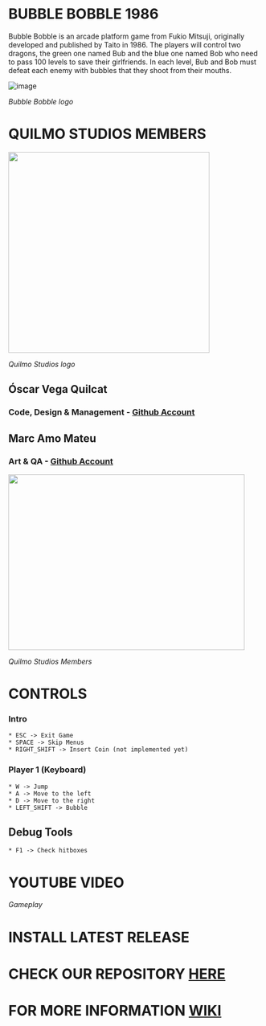 
<h1>BUBBLE BOBBLE 1986</h1>

Bubble Bobble is an arcade platform game from Fukio Mitsuji, originally developed and published by Taito in 1986. The players will control two dragons, the green one named Bub and the blue one named Bob who need to pass 100 levels to save their girlfriends. In each level, Bub and Bob must defeat each enemy with bubbles that they shoot from their mouths.

![image](https://github.com/Vequi/Bubble-Bobble/assets/120988212/47a7b7c6-c5e5-4238-8f58-fd7784a564eb)

_Bubble Bobble logo_

<h1>QUILMO STUDIOS MEMBERS</h1>

<img src="https://github.com/Vequi/BubbleBobble/assets/120988212/015d3d76-1483-497b-8f1f-710c8d098747" width="400" height="400" />

_Quilmo Studios logo_

<h2>Óscar Vega Quilcat</h2> <h3>Code, Design & Management - <a href = "https://github.com/Vequi">Github Account</a></h3>
<h2>Marc Amo Mateu</h2> <h3>Art & QA - <a href = "https://github.com/mxarc">Github Account</a></h3>

<img src="https://github.com/Vequi/BubbleBobble/assets/120988212/587390f6-170d-4284-a2b8-9b8c7921d32e" width ="470" height="350" />

_Quilmo Studios Members_

<h1>CONTROLS</h1>

### Intro

    * ESC -> Exit Game
    * SPACE -> Skip Menus
    * RIGHT_SHIFT -> Insert Coin (not implemented yet)
   
### Player 1 (Keyboard)

    * W -> Jump
    * A -> Move to the left
    * D -> Move to the right
    * LEFT_SHIFT -> Bubble
    
## Debug Tools

    * F1 -> Check hitboxes

<h1>YOUTUBE VIDEO</h1>


_Gameplay_

<h1>INSTALL LATEST RELEASE</h1>

<h1>CHECK OUR REPOSITORY <a href = "https://github.com/Vequi/BubbleBobble-QuilmoStudios">HERE</a></h1>

<h1>FOR MORE INFORMATION <a href = "https://github.com/Vequi/BubbleBobble-QuilmoStudios/wiki">WIKI</a></h1>

